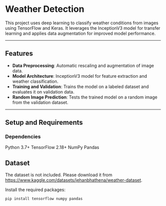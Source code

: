 # Weather Detection

This project uses deep learning to classify weather conditions from images using TensorFlow and Keras. It leverages the InceptionV3 model for transfer learning and applies data augmentation for improved model performance.

---

## Features
- **Data Preprocessing**: Automatic rescaling and augmentation of image data.
- **Model Architecture**: InceptionV3 model for feature extraction and weather classification.
- **Training and Validation**: Trains the model on a labeled dataset and evaluates it on validation data.
- **Random Image Prediction**: Tests the trained model on a random image from the validation dataset.
---

## Setup and Requirements

### Dependencies
Python 3.7+
TensorFlow 2.18+
NumPy
Pandas

## Dataset
The dataset is not included. Please download it from https://www.kaggle.com/datasets/jehanbhathena/weather-dataset.

Install the required packages:
```bash
pip install tensorflow numpy pandas

